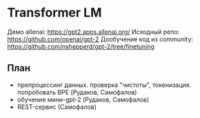 # Transformer LM

Демо allenai: https://gpt2.apps.allenai.org/ 
Исходный репо: https://github.com/openai/gpt-2
Дообучение код из community: https://github.com/nshepperd/gpt-2/tree/finetuning


## План
* препроцессинг данных. проверка "чистоты", токенизация. попробовать BPE (Рудаков, Самофалов)
* обучение мини-gpt-2 (Рудаков, Самофалов)
* REST-сервис (Самофалов)
